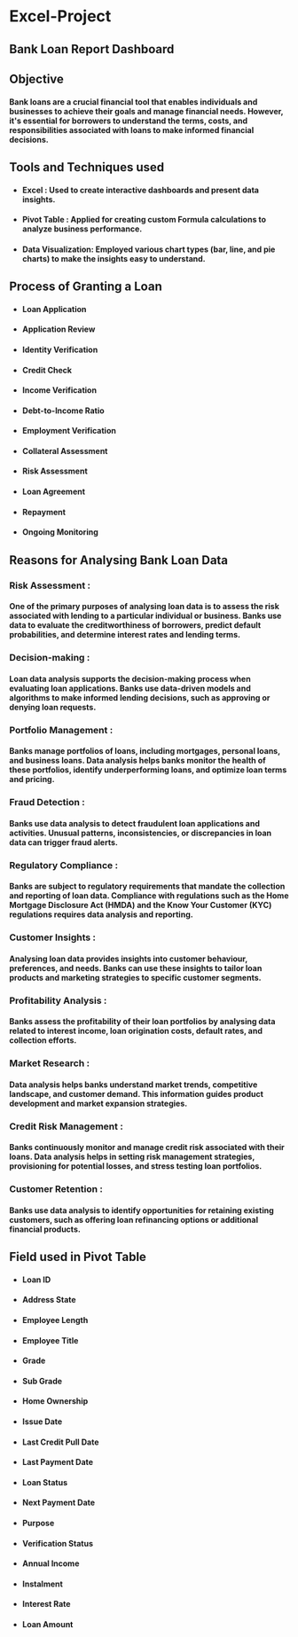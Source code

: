# Excel-Project

## Bank Loan Report Dashboard

## Objective 

#### Bank loans are a crucial financial tool that enables individuals and businesses to achieve their goals and manage financial needs. However, it's essential for borrowers to understand the terms, costs, and responsibilities associated with loans to make informed financial decisions.

## Tools and Techniques used 

- #### Excel :  Used to create interactive dashboards and present data insights.
- #### Pivot Table :  Applied for creating custom Formula calculations to analyze business performance.
- #### Data Visualization:  Employed various chart types (bar, line, and pie charts) to make the insights easy to understand.

## Process of Granting a Loan

- #### Loan Application
- #### Application Review
- #### Identity Verification
- #### Credit Check
- #### Income Verification
- #### Debt-to-Income Ratio 
- #### Employment Verification
- #### Collateral Assessment 
- #### Risk Assessment
- #### Loan Agreement 
- #### Repayment
- #### Ongoing Monitoring

## Reasons for Analysing Bank Loan Data

### Risk Assessment :
#### One of the primary purposes of analysing loan data is to assess the risk associated with lending to a particular individual or business. Banks use data to evaluate the creditworthiness of borrowers, predict default probabilities, and determine interest rates and lending terms.

### Decision-making :
#### Loan data analysis supports the decision-making process when evaluating loan applications. Banks use data-driven models and algorithms to make informed lending decisions, such as approving or denying loan requests.

### Portfolio Management :
#### Banks manage portfolios of loans, including mortgages, personal loans, and business loans. Data analysis helps banks monitor the health of these portfolios, identify underperforming loans, and optimize loan terms and pricing.

### Fraud Detection : 
#### Banks use data analysis to detect fraudulent loan applications and activities. Unusual patterns, inconsistencies, or discrepancies in loan data can trigger fraud alerts.

### Regulatory Compliance :
#### Banks are subject to regulatory requirements that mandate the collection and reporting of loan data. Compliance with regulations such as the Home Mortgage Disclosure Act (HMDA) and the Know Your Customer (KYC) regulations requires data analysis and reporting.

### Customer Insights :
#### Analysing loan data provides insights into customer behaviour, preferences, and needs. Banks can use these insights to tailor loan products and marketing strategies to specific customer segments.

### Profitability Analysis :  
#### Banks assess the profitability of their loan portfolios by analysing data related to interest income, loan origination costs, default rates, and collection efforts.

### Market Research :
#### Data analysis helps banks understand market trends, competitive landscape, and customer demand. This information guides product development and market expansion strategies.

### Credit Risk Management :
#### Banks continuously monitor and manage credit risk associated with their loans. Data analysis helps in setting risk management strategies, provisioning for potential losses, and stress testing loan portfolios.

### Customer Retention :
#### Banks use data analysis to identify opportunities for retaining existing customers, such as offering loan refinancing options or additional financial products.

## Field used in Pivot Table 

- #### Loan ID
- #### Address State
- #### Employee Length
- #### Employee Title
- #### Grade
- #### Sub Grade
- #### Home Ownership
- #### Issue Date
- #### Last Credit Pull Date
- #### Last Payment Date
- #### Loan Status
- #### Next Payment Date
- #### Purpose
- #### Verification Status
- #### Annual Income
- #### Instalment
- #### Interest Rate
- #### Loan Amount




